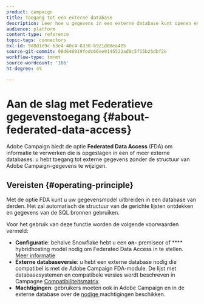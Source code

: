 ```yaml
---
product: campaign
title: Toegang tot een externe database
description: Leer hoe u gegevens in een externe database kunt openen en verwerken
audience: platform
content-type: reference
topic-tags: connectors
exl-id: 9d8d1e9c-63e4-40c4-8338-b921d08ea405
source-git-commit: 98d646919fedc66ee9145522ad0c5f15b25dbf2e
workflow-type: tm+mt
source-wordcount: '166'
ht-degree: 4%

---
```


# Aan de slag met Federatieve gegevenstoegang {#about-federated-data-access}

Adobe Campaign biedt de optie **Federated Data Access** (FDA) om informatie te verwerken die is opgeslagen in een of meer externe databases: u hebt toegang tot externe gegevens zonder de structuur van Adobe Campaign-gegevens te wijzigen.

## Vereisten {#operating-principle}

Met de optie FDA kunt u uw gegevensmodel uitbreiden in een database van derden. Het zal automatisch de structuur van de gerichte lijsten ontdekken en gegevens van de SQL bronnen gebruiken.

Voor het gebruik van deze functie worden de volgende voorwaarden vermeld:

* **Configuratie**: behalve Snowflake hebt u een  **on-** premiseor of  **** hybridhosting model nodig om Federated Data Access in te stellen. [Meer informatie](../../installation/using/hosting-models.md)
* **Externe databaseversie**: u hebt een externe database nodig die compatibel is met de Adobe Campaign FDA-module. De lijst met databasesystemen en compatibele versies wordt beschreven in Campagne [Compatibiliteitsmatrix](../../rn/using/compatibility-matrix.md#FederatedDataAccessFDA).
* **Machtigingen**: gebruikers moeten ook in Adobe Campaign en in de externe database over de  [nodige ](../../installation/using/remote-database-access-rights.md) machtigingen beschikken.

